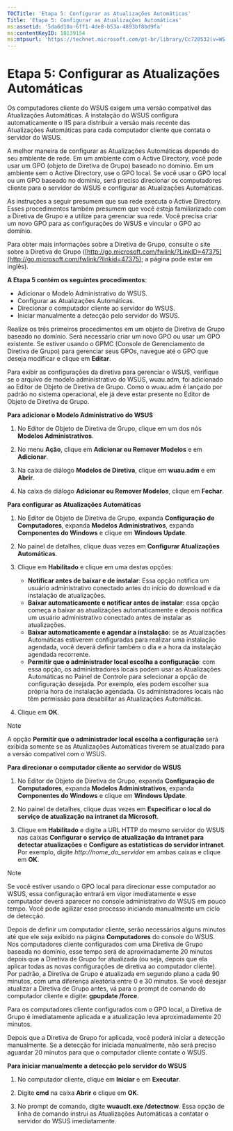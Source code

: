 ```yaml
---
TOCTitle: 'Etapa 5: Configurar as Atualizações Automáticas'
Title: 'Etapa 5: Configurar as Atualizações Automáticas'
ms:assetid: '5da6d10a-6ff1-4de8-b53a-4893bf8bd9fa'
ms:contentKeyID: 18139154
ms:mtpsurl: 'https://technet.microsoft.com/pt-br/library/Cc720532(v=WS.10)'
---
```


Etapa 5: Configurar as Atualizações Automáticas
===============================================

Os computadores cliente do WSUS exigem uma versão compatível das Atualizações Automáticas. A instalação do WSUS configura automaticamente o IIS para distribuir a versão mais recente das Atualizações Automáticas para cada computador cliente que contata o servidor do WSUS.

A melhor maneira de configurar as Atualizações Automáticas depende do seu ambiente de rede. Em um ambiente com o Active Directory, você pode usar um GPO (objeto de Diretiva de Grupo) baseado no domínio. Em um ambiente sem o Active Directory, use o GPO local. Se você usar o GPO local ou um GPO baseado no domínio, será preciso direcionar os computadores cliente para o servidor do WSUS e configurar as Atualizações Automáticas.

As instruções a seguir presumem que sua rede executa o Active Directory. Esses procedimentos também presumem que você esteja familiarizado com a Diretiva de Grupo e a utilize para gerenciar sua rede. Você precisa criar um novo GPO para as configurações do WSUS e vincular o GPO ao domínio.

Para obter mais informações sobre a Diretiva de Grupo, consulte o site sobre a Diretiva de Grupo ([http://go.microsoft.com/fwlink/?LinkID=47375](http://go.microsoft.com/fwlink/?linkid=47375); a página pode estar em inglês).

**A Etapa 5 contém os seguintes procedimentos**:

-   Adicionar o Modelo Administrativo do WSUS.
-   Configurar as Atualizações Automáticas.
-   Direcionar o computador cliente ao servidor do WSUS.
-   Iniciar manualmente a detecção pelo servidor do WSUS.

Realize os três primeiros procedimentos em um objeto de Diretiva de Grupo baseado no domínio. Será necessário criar um novo GPO ou usar um GPO existente. Se estiver usando o GPMC (Console de Gerenciamento de Diretiva de Grupo) para gerenciar seus GPOs, navegue até o GPO que deseja modificar e clique em **Editar**.

Para exibir as configurações da diretiva para gerenciar o WSUS, verifique se o arquivo de modelo administrativo do WSUS, wuau.adm, foi adicionado ao Editor de Objeto de Diretiva de Grupo. Como o wuau.adm é lançado por padrão no sistema operacional, ele já deve estar presente no Editor de Objeto de Diretiva de Grupo.

**Para adicionar o Modelo Administrativo do WSUS**
1.  No Editor de Objeto de Diretiva de Grupo, clique em um dos nós **Modelos Administrativos**.

2.  No menu **Ação**, clique em **Adicionar ou Remover Modelos** e em **Adicionar**.

3.  Na caixa de diálogo **Modelos de Diretiva**, clique em **wuau.adm** e em **Abrir**.

4.  Na caixa de diálogo **Adicionar ou Remover Modelos**, clique em **Fechar**.

**Para configurar as Atualizações Automáticas**
1.  No Editor de Objeto de Diretiva de Grupo, expanda **Configuração de Computadores**, expanda **Modelos Administrativos**, expanda **Componentes do Windows** e clique em **Windows Update**.

2.  No painel de detalhes, clique duas vezes em **Configurar Atualizações Automáticas**.

3.  Clique em **Habilitado** e clique em uma destas opções:

    -   **Notificar antes de baixar e de instalar**: Essa opção notifica um usuário administrativo conectado antes do início do download e da instalação de atualizações.
    -   **Baixar automaticamente e notificar antes de instalar**: essa opção começa a baixar as atualizações automaticamente e depois notifica um usuário administrativo conectado antes de instalar as atualizações.
    -   **Baixar automaticamente e agendar a instalação**: se as Atualizações Automáticas estiverem configuradas para realizar uma instalação agendada, você deverá definir também o dia e a hora da instalação agendada recorrente.
    -   **Permitir que o administrador local escolha a configuração**: com essa opção, os administradores locais podem usar as Atualizações Automáticas no Painel de Controle para selecionar a opção de configuração desejada. Por exemplo, eles podem escolher sua própria hora de instalação agendada. Os administradores locais não têm permissão para desabilitar as Atualizações Automáticas.

4.  Clique em **OK**.

> [!NOTE]  
> A opção **Permitir que o administrador local escolha a configuração** será exibida somente se as Atualizações Automáticas tiverem se atualizado para a versão compatível com o WSUS. 

**Para direcionar o computador cliente ao servidor do WSUS**
1.  No Editor de Objeto de Diretiva de Grupo, expanda **Configuração de Computadores**, expanda **Modelos Administrativos**, expanda **Componentes do Windows** e clique em **Windows Update**.

2.  No painel de detalhes, clique duas vezes em **Especificar o local do serviço de atualização na intranet da Microsoft**.

3.  Clique em **Habilitado** e digite a URL HTTP do mesmo servidor do WSUS nas caixas **Configurar o serviço de atualização da intranet para detectar atualizações** e **Configure as estatísticas do servidor intranet**. Por exemplo, digite *http://nome\_do\_servidor* em ambas caixas e clique em **OK**.

> [!NOTE]  
> Se você estiver usando o GPO local para direcionar esse computador ao WSUS, essa configuração entrará em vigor imediatamente e esse computador deverá aparecer no console administrativo do WSUS em pouco tempo. Você pode agilizar esse processo iniciando manualmente um ciclo de detecção. 

Depois de definir um computador cliente, serão necessários alguns minutos até que ele seja exibido na página **Computadores** do console do WSUS. Nos computadores cliente configurados com uma Diretiva de Grupo baseada no domínio, esse tempo será de aproximadamente 20 minutos depois que a Diretiva de Grupo for atualizada (ou seja, depois que ela aplicar todas as novas configurações de diretiva ao computador cliente). Por padrão, a Diretiva de Grupo é atualizada em segundo plano a cada 90 minutos, com uma diferença aleatória entre 0 e 30 minutos. Se você desejar atualizar a Diretiva de Grupo antes, vá para o prompt de comando do computador cliente e digite: **gpupdate /force**.

Para os computadores cliente configurados com o GPO local, a Diretiva de Grupo é imediatamente aplicada e a atualização leva aproximadamente 20 minutos.

Depois que a Diretiva de Grupo for aplicada, você poderá iniciar a detecção manualmente. Se a detecção for iniciada manualmente, não será preciso aguardar 20 minutos para que o computador cliente contate o WSUS.

**Para iniciar manualmente a detecção pelo servidor do WSUS**
1.  No computador cliente, clique em **Iniciar** e em **Executar**.

2.  Digite **cmd** na caixa **Abrir** e clique em **OK**.

3.  No prompt de comando, digite **wuauclt.exe /detectnow**. Essa opção de linha de comando instrui as Atualizações Automáticas a contatar o servidor do WSUS imediatamente.
